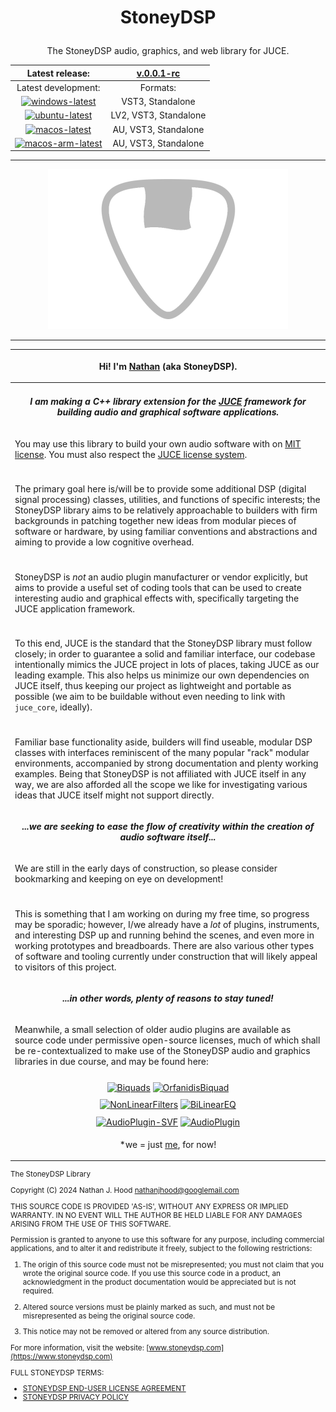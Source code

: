 # <p align="center">StoneyDSP</p>

<p align="center">The StoneyDSP audio, graphics, and web library for JUCE.</p>

<div align="center">

| Latest release: | [v.0.0.1-rc](https://github.com/StoneyDSP/StoneyDSP/tree/v0.0.1-rc) |
| :-: | :-: |
| Latest development: | Formats: |
[![windows-latest](https://github.com/StoneyDSP/StoneyDSP/actions/workflows/windows-latest.yaml/badge.svg?branch=development&event=push)](https://github.com/StoneyDSP/StoneyDSP/actions/workflows/windows-latest.yaml) | VST3, Standalone |
[![ubuntu-latest](https://github.com/StoneyDSP/StoneyDSP/actions/workflows/ubuntu-latest.yaml/badge.svg?branch=development&event=push)](https://github.com/StoneyDSP/StoneyDSP/actions/workflows/ubuntu-latest.yaml) | LV2, VST3, Standalone |
[![macos-latest](https://github.com/StoneyDSP/StoneyDSP/actions/workflows/macos-latest.yaml/badge.svg?branch=development&event=push)](https://github.com/StoneyDSP/StoneyDSP/actions/workflows/macos-latest.yaml) | AU, VST3, Standalone |
[![macos-arm-latest](https://github.com/StoneyDSP/StoneyDSP/actions/workflows/macos-arm-latest.yaml/badge.svg?branch=development&event=push)](https://github.com/StoneyDSP/StoneyDSP/actions/workflows/macos-arm-latest.yaml) | AU, VST3, Standalone |

<hr>

[![StoneyDSP](https://raw.githubusercontent.com/StoneyDSP/StoneyDSP/production/extras/Icons/images/w_icon__384x256.png)](https://www.stoneydsp.com)

<hr>

</div>

| <p>Hi! I'm <a href="https://github.com/nathanjhood">Nathan</a> (aka StoneyDSP).</p>  |
| :-: |
| |
| <p align="center"><i><b>I am making a C++ library extension for the [JUCE](https://github.com/juce-framework/JUCE) framework for building audio and graphical software applications.</b></i></p> |
| <p align="left">You may use this library to build your own audio software with on <a href="https://github.com/StoneyDSP/StoneyDSP?tab=License-1-ov-file">MIT license</a>. You must also respect the <a href="https://github.com/juce-framework/JUCE?tab=License-1-ov-file">JUCE license system</a>.</p> |
| |
| <p align="left">The primary goal here is/will be to provide some additional DSP (digital signal processing) classes, utilities, and functions of specific interests; the StoneyDSP library aims to be relatively approachable to builders with firm backgrounds in patching together new ideas from modular pieces of software or hardware, by using familiar conventions and abstractions and aiming to provide a low cognitive overhead.</p> |
| |
| <p align="left">StoneyDSP is *not* an audio plugin manufacturer or vendor explicitly, but aims to provide a useful set of coding tools that can be used to create interesting audio and graphical effects with, specifically targeting the JUCE application framework. </p> |
| |
| <p align="left">To this end, JUCE is the standard that the StoneyDSP library must follow closely; in order to guarantee a solid and familiar interface, our codebase intentionally mimics the JUCE project in lots of places, taking JUCE as our leading example. This also helps us minimize our own dependencies on JUCE itself, thus keeping our project as lightweight and portable as possible (we aim to be buildable without even needing to link with ```juce_core```, ideally). </p> |
| |
| <p align="left">Familiar base functionality aside, builders will find useable, modular DSP classes with interfaces reminiscent of the many popular "rack" modular environments, accompanied by strong documentation and plenty working examples. Being that StoneyDSP is not affiliated with JUCE itself in any way, we are also afforded all the scope we like for investigating various ideas that JUCE itself might not support directly.</p> |
| <p align="center"><i><b>...we are seeking to ease the flow of creativity within the creation of audio software itself...</b></i></p> |
| <p align="left">We are still in the early days of construction, so please consider bookmarking and keeping on eye on development!</p> |
| |
| <p align="left">This is something that I am working on during my free time, so progress may be sporadic; however, I/we already have a *lot* of plugins, instruments, and interesting DSP up and running behind the scenes, and even more in working prototypes and breadboards. There are also various other types of software and tooling currently under construction that will likely appeal to visitors of this project.</p> |
| <p align="center"><i><b>...in other words, plenty of reasons to stay tuned!</b></i></p> |
| <p align="left">Meanwhile, a small selection of older audio plugins are available as source code under permissive open-source licenses, much of which shall be re-contextualized to make use of the StoneyDSP audio and graphics libraries in due course, and may be found here:</p> |
| |
| [![Biquads](https://github-readme-stats.vercel.app/api/pin/?username=nathanjhood\&repo=Biquads\&theme=transparent)](https://github.com/StoneyDSP/Biquads) [![OrfanidisBiquad](https://github-readme-stats.vercel.app/api/pin/?username=nathanjhood\&repo=OrfanidisBiquad\&theme=transparent)](https://github.com/StoneyDSP/OrfanidisBiquad) |
| |
| [![NonLinearFilters](https://github-readme-stats.vercel.app/api/pin/?username=nathanjhood\&repo=NonLinearFilters\&theme=transparent)](https://github.com/nathanjhood/NonLinearFilters) [![BiLinearEQ](https://github-readme-stats.vercel.app/api/pin/?username=nathanjhood\&repo=BiLinearEQ\&theme=transparent)](https://github.com/nathanjhood/BiLinearEQ) |
| |
| [![AudioPlugin-SVF](https://github-readme-stats.vercel.app/api/pin/?username=nathanjhood\&repo=AudioPlugin-SVF\&theme=transparent)](https://github.com/nathanjhood/AudioPlugin-SVF) [![AudioPlugin](https://github-readme-stats.vercel.app/api/pin/?username=nathanjhood\&repo=AudioPlugin\&theme=transparent)](https://github.com/nathanjhood/AudioPlugin) |
| <p>*we = just <a href="https://github.com/nathanjhood">me</a>, for now! </p> |

<small>

The StoneyDSP Library

Copyright (C) 2024 Nathan J. Hood <nathanjhood@googlemail.com>

THIS SOURCE CODE IS PROVIDED 'AS-IS', WITHOUT ANY EXPRESS OR IMPLIED
WARRANTY. IN NO EVENT WILL THE AUTHOR BE HELD LIABLE FOR ANY DAMAGES
ARISING FROM THE USE OF THIS SOFTWARE.

Permission is granted to anyone to use this software for any purpose,
including commercial applications, and to alter it and redistribute it
freely, subject to the following restrictions:

1. The origin of this source code must not be misrepresented; you must not
  claim that you wrote the original source code. If you use this source code
  in a product, an acknowledgment in the product documentation would be
  appreciated but is not required.

2. Altered source versions must be plainly marked as such, and must not be
  misrepresented as being the original source code.

3. This notice may not be removed or altered from any source distribution.

For more information, visit the website:
[www.stoneydsp.com](https://www.stoneydsp.com)

FULL STONEYDSP TERMS:
- [STONEYDSP END-USER LICENSE AGREEMENT](https://www.stoneydsp.com/licence)
- [STONEYDSP PRIVACY POLICY](https://www.stoneydsp.com/privacy-policy)

</small>
